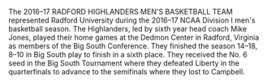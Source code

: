The 2016–17 RADFORD HIGHLANDERS MEN'S BASKETBALL TEAM represented Radford University during the 2016–17 NCAA Division I men's basketball season. The Highlanders, led by sixth year head coach Mike Jones, played their home games at the Dedmon Center in Radford, Virginia as members of the Big South Conference. They finished the season 14–18, 8–10 in Big South play to finish in a sixth place. They received the No. 6 seed in the Big South Tournament where they defeated Liberty in the quarterfinals to advance to the semifinals where they lost to Campbell.
